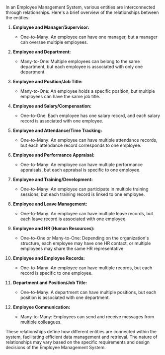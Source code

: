 In an Employee Management System, various entities are interconnected through relationships. Here's a brief overview of the relationships between the entities:

1. **Employee and Manager/Supervisor:**
    - One-to-Many: An employee can have one manager, but a manager can oversee multiple employees.

2. **Employee and Department:**
    - Many-to-One: Multiple employees can belong to the same department, but each employee is associated with only one department.

3. **Employee and Position/Job Title:**
    - Many-to-One: An employee holds a specific position, but multiple employees can have the same job title.

4. **Employee and Salary/Compensation:**
    - One-to-One: Each employee has one salary record, and each salary record is associated with one employee.

5. **Employee and Attendance/Time Tracking:**
    - One-to-Many: An employee can have multiple attendance records, but each attendance record corresponds to one employee.

6. **Employee and Performance Appraisal:**
    - One-to-Many: An employee can have multiple performance appraisals, but each appraisal is specific to one employee.

7. **Employee and Training/Development:**
    - One-to-Many: An employee can participate in multiple training sessions, but each training record is linked to one employee.

8. **Employee and Leave Management:**
    - One-to-Many: An employee can have multiple leave records, but each leave record is associated with one employee.

9. **Employee and HR (Human Resources):**
    - One-to-One or Many-to-One: Depending on the organization's structure, each employee may have one HR contact, or multiple employees may share the same HR representative.

10. **Employee and Employee Records:**
    - One-to-Many: An employee can have multiple records, but each record is specific to one employee.

11. **Department and Position/Job Title:**
    - One-to-Many: A department can have multiple positions, but each position is associated with one department.

12. **Employee Communication:**
    - Many-to-Many: Employees can send and receive messages from multiple colleagues.

These relationships define how different entities are connected within the system, facilitating efficient data management and retrieval. The nature of relationships may vary based on the specific requirements and design decisions of the Employee Management System.